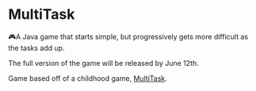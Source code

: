 # MultiTask
🎮A Java game that starts simple, but progressively gets more difficult as the tasks add up.

The full version of the game will be released by June 12th.

Game based off of a childhood game, [MultiTask](http://multitaskgames.com/multitask-game.html).
